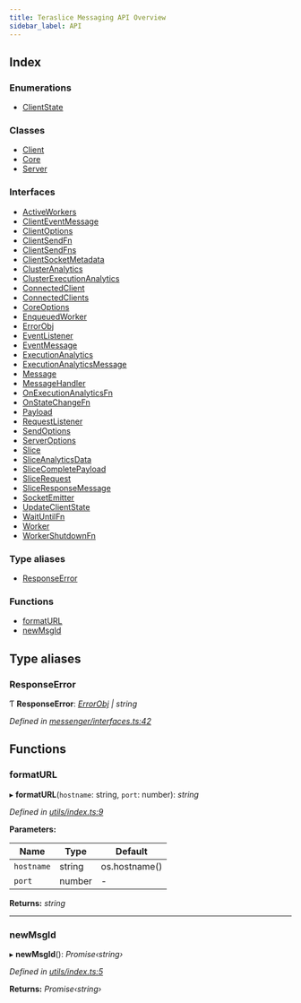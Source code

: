 ```yaml
---
title: Teraslice Messaging API Overview
sidebar_label: API
---
```


## Index

### Enumerations

* [ClientState](enums/clientstate.md)

### Classes

* [Client](classes/client.md)
* [Core](classes/core.md)
* [Server](classes/server.md)

### Interfaces

* [ActiveWorkers](interfaces/activeworkers.md)
* [ClientEventMessage](interfaces/clienteventmessage.md)
* [ClientOptions](interfaces/clientoptions.md)
* [ClientSendFn](interfaces/clientsendfn.md)
* [ClientSendFns](interfaces/clientsendfns.md)
* [ClientSocketMetadata](interfaces/clientsocketmetadata.md)
* [ClusterAnalytics](interfaces/clusteranalytics.md)
* [ClusterExecutionAnalytics](interfaces/clusterexecutionanalytics.md)
* [ConnectedClient](interfaces/connectedclient.md)
* [ConnectedClients](interfaces/connectedclients.md)
* [CoreOptions](interfaces/coreoptions.md)
* [EnqueuedWorker](interfaces/enqueuedworker.md)
* [ErrorObj](interfaces/errorobj.md)
* [EventListener](interfaces/eventlistener.md)
* [EventMessage](interfaces/eventmessage.md)
* [ExecutionAnalytics](interfaces/executionanalytics.md)
* [ExecutionAnalyticsMessage](interfaces/executionanalyticsmessage.md)
* [Message](interfaces/message.md)
* [MessageHandler](interfaces/messagehandler.md)
* [OnExecutionAnalyticsFn](interfaces/onexecutionanalyticsfn.md)
* [OnStateChangeFn](interfaces/onstatechangefn.md)
* [Payload](interfaces/payload.md)
* [RequestListener](interfaces/requestlistener.md)
* [SendOptions](interfaces/sendoptions.md)
* [ServerOptions](interfaces/serveroptions.md)
* [Slice](interfaces/slice.md)
* [SliceAnalyticsData](interfaces/sliceanalyticsdata.md)
* [SliceCompletePayload](interfaces/slicecompletepayload.md)
* [SliceRequest](interfaces/slicerequest.md)
* [SliceResponseMessage](interfaces/sliceresponsemessage.md)
* [SocketEmitter](interfaces/socketemitter.md)
* [UpdateClientState](interfaces/updateclientstate.md)
* [WaitUntilFn](interfaces/waituntilfn.md)
* [Worker](interfaces/worker.md)
* [WorkerShutdownFn](interfaces/workershutdownfn.md)

### Type aliases

* [ResponseError](overview.md#responseerror)

### Functions

* [formatURL](overview.md#formaturl)
* [newMsgId](overview.md#newmsgid)

## Type aliases

###  ResponseError

Ƭ **ResponseError**: *[ErrorObj](interfaces/errorobj.md) | string*

*Defined in [messenger/interfaces.ts:42](https://github.com/terascope/teraslice/blob/0ae31df4/packages/teraslice-messaging/src/messenger/interfaces.ts#L42)*

## Functions

###  formatURL

▸ **formatURL**(`hostname`: string, `port`: number): *string*

*Defined in [utils/index.ts:9](https://github.com/terascope/teraslice/blob/0ae31df4/packages/teraslice-messaging/src/utils/index.ts#L9)*

**Parameters:**

Name | Type | Default |
------ | ------ | ------ |
`hostname` | string |  os.hostname() |
`port` | number | - |

**Returns:** *string*

___

###  newMsgId

▸ **newMsgId**(): *Promise‹string›*

*Defined in [utils/index.ts:5](https://github.com/terascope/teraslice/blob/0ae31df4/packages/teraslice-messaging/src/utils/index.ts#L5)*

**Returns:** *Promise‹string›*
